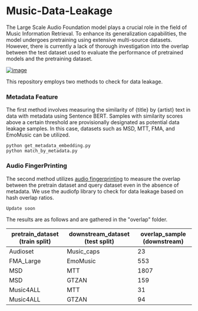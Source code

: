 # Music-Data-Leakage

The Large Scale Audio Foundation model plays a crucial role in the field of Music Information Retrieval. To enhance its generalization capabilities, the model undergoes pretraining using extensive multi-source datasets. However, there is currently a lack of thorough investigation into the overlap between the test dataset used to evaluate the performance of pretrained models and the pretraining dataset.

[![image](https://i.imgur.com/nz1yBU4.png)]()

This repository employs two methods to check for data leakage.

### Metadata Feature

The first method involves measuring the similarity of {title} by {artist} text in data with metadata using Sentence BERT. Samples with similarity scores above a certain threshold are provisionally designated as potential data leakage samples. In this case, datasets such as MSD, MTT, FMA, and EmoMusic can be utilized.

```
python get_metadata_embedding.py
python match_by_metadata.py
```

### Audio FingerPrinting
The second method utilizes [audio fingerprinting](https://github.com/dpwe/audfprint) to measure the overlap between the pretrain dataset and query dataset even in the absence of metadata. We use the audiofp library to check for data leakage based on hash overlap ratios.

```
Update soon
```

The results are as follows and are gathered in the "overlap" folder.

| pretrain_dataset (train split) | downstream_dataset (test split) | overlap_sample (downstream) |
|------------------|--------------------|-----------------------------|
| Audioset         | Music_caps         | 23                          |
| FMA_Large        | EmoMusic           | 553                         |
| MSD              | MTT                | 1807                        |
| MSD              | GTZAN              | 159                         |
| Music4ALL        | MTT                | 31                          |
| Music4ALL        | GTZAN              | 94                          |